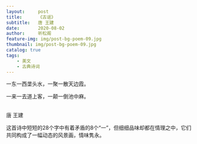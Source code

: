 ```yaml
---
layout:     post
title:      《古谣》
subtitle:   唐 王建
date:       2020-08-02
author:     听松阁
feature-img: img/post-bg-poem-09.jpg
thumbnail: img/post-bg-poem-09.jpg
catalog: true
tags:
    - 美文
    - 古典诗词
---
```


一东一西垄头水，一聚一散天边霞。<br>

一来一去道上客，一颠一倒池中麻。<br><br>

唐 王建


这首诗中短短的28个字中有着矛盾的8个“一”，但细细品味却都在情理之中，它们共同构成了一幅动态的风景画，情味隽永。
